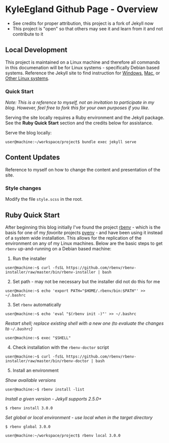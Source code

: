 # KyleEgland Github Page - Overview

- See credits for proper attribution, this project is a fork of Jekyll now
- This project is "open" so that others may see it and learn from it and not contribute to it

## Local Development

This project is maintained on a Linux machine and therefore all commands in this documenation will be for Linux systems - specifically Debian based systems.  Reference the Jekyll site to find instruction for [Windows](https://jekyllrb.com/docs/installation/windows/), [Mac](https://jekyllrb.com/docs/installation/macos/), or [Other Linux systems](https://jekyllrb.com/docs/installation/other-linux/).

### Quick Start

_Note: This is a reference to myself, not an invitation to participate in my blog. However, feel free to fork this for your own purposes if you like._

Serving the site locally requires a Ruby environment and the Jekyll package.  See the __Ruby Quick Start__ section and the credits below for assistance.

Serve the blog locally:

`user@machine:~/workspace/project$ bundle exec jekyll serve`

## Content Updates

Reference to myself on how to change the content and presentation of the site.

### Style changes

Modify the file `style.scss` in the root.

## Ruby Quick Start

After beginning this blog initially I've found the project [rbenv](https://github.com/rbenv/rbenv) - which is the basis for one of my _favorite_ projects [pyenv](https://github.com/pyenv/pyenv) - and have been using it instead of a system wide installation.  This allows for the replication of the environment on any of my Linux machines.  Below are the basic steps to get `rbenv` up-and-running on a Debian based machine:

1. Run the installer

`user@machine:~$ curl -fsSL https://github.com/rbenv/rbenv-installer/raw/master/bin/rbenv-installer | bash`

2. Set path - may not be necessary but the installer did not do this for me

`user@machine:~$ echo 'export PATH="$HOME/.rbenv/bin:$PATH"' >> ~/.bashrc`

3. Set `rbenv` automatically

`user@machine:~$ echo 'eval "$(rbenv init -)"' >> ~/.bashrc`

_Restart shell; replace existing shell with a new one (to evaluate the changes to `~/.bashrc`)_

`user@machine:~$ exec "$SHELL"`

4. Check installation with the `rbenv-doctor` script

`user@machine:~$ curl -fsSL https://github.com/rbenv/rbenv-installer/raw/master/bin/rbenv-doctor | bash`

5. Install an environment

_Show available versions_

`user@machine:~$ rbenv install -list`

_Install a given version - Jekyll supports 2.5.0+_

`$ rbenv install 3.0.0`

_Set global or local environment - use local when in the target directory_

`$ rbenv global 3.0.0`

`user@machine:~/workspace/project$ rbenv local 3.0.0`
